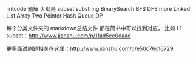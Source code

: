 lintcode 题解
大纲是
subset
substring
BinarySearch
BFS
DFS more
Linked List
Array
Two Pointer
Hash
Queue
DP

每个分类文件夹的 markdown总结文件 都在简书中可以找到对应，
比如 L1-subset：http://www.jianshu.com/p/11ad5ce0daad

更多面试刷题相关在这里：http://www.jianshu.com/c/e50c76c16729